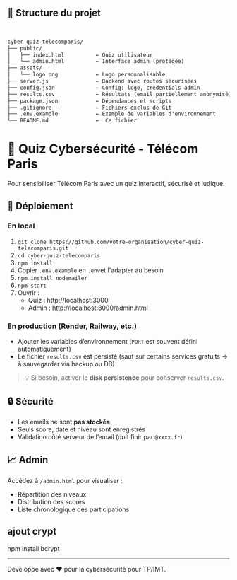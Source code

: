 ## 📁 Structure du projet

```markdown


cyber-quiz-telecomparis/
├── public/
│   ├── index.html          ← Quiz utilisateur
│   └── admin.html          ← Interface admin (protégée)
├── assets/
│   └── logo.png            ← Logo personnalisable
├── server.js               ← Backend avec routes sécurisées
├── config.json             ← Config: logo, credentials admin
├── results.csv             ← Résultats (email partiellement anonymisé)
├── package.json            ← Dépendances et scripts
├── .gitignore              ← Fichiers exclus de Git
├── .env.example            ← Exemple de variables d'environnement
└── README.md               ←  Ce fichier

```



# 🔐 Quiz Cybersécurité - Télécom Paris

Pour sensibiliser Télécom Paris avec un quiz interactif, sécurisé et ludique.

## 🚀 Déploiement

### En local
1. `git clone https://github.com/votre-organisation/cyber-quiz-telecomparis.git`
2. `cd cyber-quiz-telecomparis`
3. `npm install`
4. Copier `.env.example` en `.env`et l'adapter au besoin
5. `npm install nodemailer`
6. `npm start`
7. Ouvrir :
   - Quiz : http://localhost:3000
   - Admin : http://localhost:3000/admin.html

### En production (Render, Railway, etc.)
- Ajouter les variables d’environnement (`PORT` est souvent défini automatiquement)
- Le fichier `results.csv` est persisté (sauf sur certains services gratuits → à sauvegarder via backup ou DB)

> 💡 Si besoin, activer le **disk persistence** pour conserver `results.csv`.

## 🔒 Sécurité
- Les emails ne sont **pas stockés**
- Seuls score, date et niveau sont enregistrés
- Validation côté serveur de l’email (doit finir par `@xxxx.fr`)

## 📈 Admin
Accédez à `/admin.html` pour visualiser :
- Répartition des niveaux
- Distribution des scores
- Liste chronologique des participations

## ajout crypt

npm install bcrypt


---

Développé avec ❤️ pour la cybersécurité pour TP/IMT.
